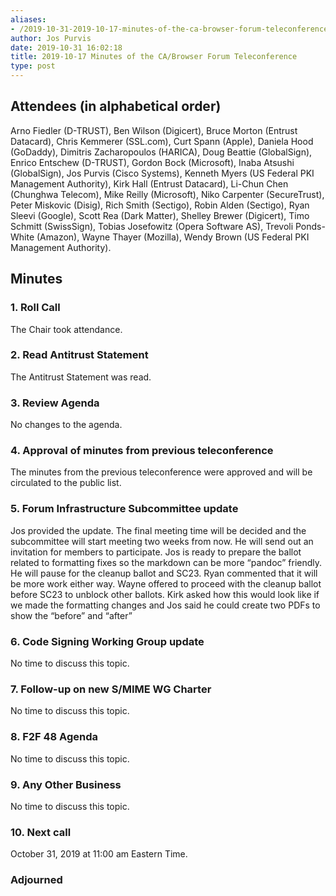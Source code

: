 ```yaml
---
aliases:
- /2019-10-31-2019-10-17-minutes-of-the-ca-browser-forum-teleconference/
author: Jos Purvis
date: 2019-10-31 16:02:18
title: 2019-10-17 Minutes of the CA/Browser Forum Teleconference
type: post
---
```


## Attendees (in alphabetical order) 

Arno Fiedler (D-TRUST), Ben Wilson (Digicert), Bruce Morton (Entrust Datacard), Chris Kemmerer (SSL.com), Curt Spann (Apple), Daniela Hood (GoDaddy), Dimitris Zacharopoulos (HARICA), Doug Beattie (GlobalSign), Enrico Entschew (D-TRUST), Gordon Bock (Microsoft), Inaba Atsushi (GlobalSign), Jos Purvis (Cisco Systems), Kenneth Myers (US Federal PKI Management Authority), Kirk Hall (Entrust Datacard), Li-Chun Chen (Chunghwa Telecom), Mike Reilly (Microsoft), Niko Carpenter (SecureTrust), Peter Miskovic (Disig), Rich Smith (Sectigo), Robin Alden (Sectigo), Ryan Sleevi (Google), Scott Rea (Dark Matter), Shelley Brewer (Digicert), Timo Schmitt (SwissSign), Tobias Josefowitz (Opera Software AS), Trevoli Ponds-White (Amazon), Wayne Thayer (Mozilla), Wendy Brown (US Federal PKI Management Authority).

## Minutes



### 1. Roll Call



The Chair took attendance.

### 2. Read Antitrust Statement



The Antitrust Statement was read.

### 3. Review Agenda



No changes to the agenda.

### 4. Approval of minutes from previous teleconference 

The minutes from the previous teleconference were approved and will be circulated to the public list.

### 5. Forum Infrastructure Subcommittee update 

Jos provided the update. The final meeting time will be decided and the subcommittee will start meeting two weeks from now. He will send out an invitation for members to participate. Jos is ready to prepare the ballot related to formatting fixes so the markdown can be more “pandoc” friendly. He will pause for the cleanup ballot and SC23. Ryan commented that it will be more work either way. Wayne offered to proceed with the cleanup ballot before SC23 to unblock other ballots. Kirk asked how this would look like if we made the formatting changes and Jos said he could create two PDFs to show the “before” and “after”

### 6. Code Signing Working Group update 

No time to discuss this topic.

### 7. Follow-up on new S/MIME WG Charter 

No time to discuss this topic.

### 8. F2F 48 Agenda



No time to discuss this topic.

### 9. Any Other Business 

No time to discuss this topic.

### 10. Next call



October 31, 2019 at 11:00 am Eastern Time.

### Adjourned